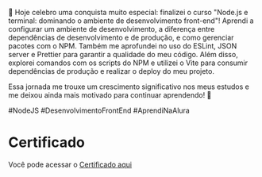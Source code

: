 🎉 Hoje celebro uma conquista muito especial: finalizei o curso "Node.js e terminal: dominando o ambiente de desenvolvimento front-end"! Aprendi a configurar um ambiente de desenvolvimento, a diferença entre dependências de desenvolvimento e de produção, e como gerenciar pacotes com o NPM. Também me aprofundei no uso do ESLint, JSON server e Prettier para garantir a qualidade do meu código. Além disso, explorei comandos com os scripts do NPM e utilizei o Vite para consumir dependências de produção e realizar o deploy do meu projeto. 

Essa jornada me trouxe um crescimento significativo nos meus estudos e me deixou ainda mais motivado para continuar aprendendo! 🚀

#NodeJS #DesenvolvimentoFrontEnd #AprendiNaAlura


# Certificado

Você pode acessar o [Certificado aqui](certificado/certificado.PNG)
